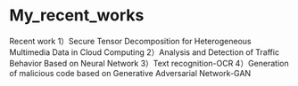 # My_recent_works
Recent work
1）Secure Tensor Decomposition for Heterogeneous Multimedia Data in Cloud Computing 
2）Analysis and Detection of Traffic Behavior Based on Neural Network
3）Text recognition-OCR
4）Generation of malicious code based on Generative Adversarial Network-GAN
